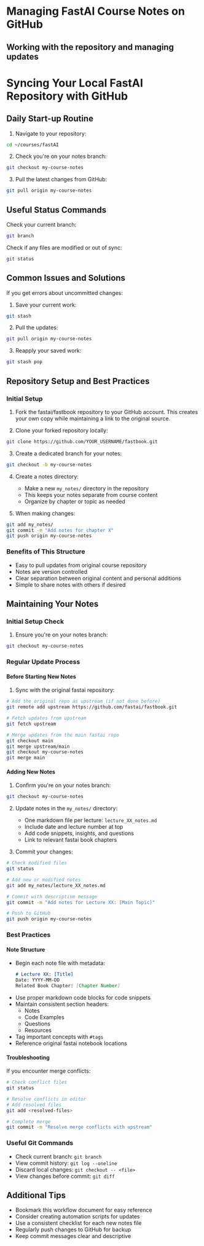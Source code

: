 # Managing FastAI Course Notes on GitHub

## Working with the repository and managing updates

# Syncing Your Local FastAI Repository with GitHub

## Daily Start-up Routine

1. Navigate to your repository:
```bash
cd ~/courses/fastAI
```

2. Check you're on your notes branch:
```bash
git checkout my-course-notes
```

3. Pull the latest changes from GitHub:
```bash
git pull origin my-course-notes
```

## Useful Status Commands

Check your current branch:
```bash
git branch
```

Check if any files are modified or out of sync:
```bash
git status
```

## Common Issues and Solutions

If you get errors about uncommitted changes:
1. Save your current work:
```bash
git stash
```

2. Pull the updates:
```bash
git pull origin my-course-notes
```

3. Reapply your saved work:
```bash
git stash pop
```



## Repository Setup and Best Practices

### Initial Setup
1. Fork the fastai/fastbook repository to your GitHub account. This creates your own copy while maintaining a link to the original source.

2. Clone your forked repository locally:
```bash
git clone https://github.com/YOUR_USERNAME/fastbook.git
```

3. Create a dedicated branch for your notes:
```bash
git checkout -b my-course-notes
```

4. Create a notes directory:
   - Make a new `my_notes/` directory in the repository
   - This keeps your notes separate from course content
   - Organize by chapter or topic as needed

5. When making changes:
```bash
git add my_notes/
git commit -m "Add notes for chapter X"
git push origin my-course-notes
```

### Benefits of This Structure
- Easy to pull updates from original course repository
- Notes are version controlled
- Clear separation between original content and personal additions
- Simple to share notes with others if desired

## Maintaining Your Notes

### Initial Setup Check
1. Ensure you're on your notes branch:
```bash
git checkout my-course-notes
```

### Regular Update Process

#### Before Starting New Notes
1. Sync with the original fastai repository:
```bash
# Add the original repo as upstream (if not done before)
git remote add upstream https://github.com/fastai/fastbook.git

# Fetch updates from upstream
git fetch upstream

# Merge updates from the main fastai repo
git checkout main
git merge upstream/main
git checkout my-course-notes
git merge main
```

#### Adding New Notes
1. Confirm you're on your notes branch:
```bash
git checkout my-course-notes
```

2. Update notes in the `my_notes/` directory:
   - One markdown file per lecture: `lecture_XX_notes.md`
   - Include date and lecture number at top
   - Add code snippets, insights, and questions
   - Link to relevant fastai book chapters

3. Commit your changes:
```bash
# Check modified files
git status

# Add new or modified notes
git add my_notes/lecture_XX_notes.md

# Commit with descriptive message
git commit -m "Add notes for Lecture XX: [Main Topic]"

# Push to GitHub
git push origin my-course-notes
```

### Best Practices

#### Note Structure
- Begin each note file with metadata:
  ```markdown
  # Lecture XX: [Title]
  Date: YYYY-MM-DD
  Related Book Chapter: [Chapter Number]
  ```
- Use proper markdown code blocks for code snippets
- Maintain consistent section headers:
  - Notes
  - Code Examples
  - Questions
  - Resources
- Tag important concepts with `#tags`
- Reference original fastai notebook locations

#### Troubleshooting
If you encounter merge conflicts:
```bash
# Check conflict files
git status

# Resolve conflicts in editor
# Add resolved files
git add <resolved-files>

# Complete merge
git commit -m "Resolve merge conflicts with upstream"
```

### Useful Git Commands
- Check current branch: `git branch`
- View commit history: `git log --oneline`
- Discard local changes: `git checkout -- <file>`
- View changes before commit: `git diff`

## Additional Tips
- Bookmark this workflow document for easy reference
- Consider creating automation scripts for updates
- Use a consistent checklist for each new notes file
- Regularly push changes to GitHub for backup
- Keep commit messages clear and descriptive